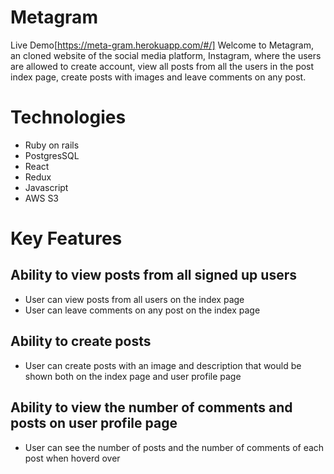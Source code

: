 # Metagram

Live Demo[https://meta-gram.herokuapp.com/#/]
Welcome to Metagram, an cloned website of the social media platform, Instagram, where the users are allowed to create account, view all posts from all the users in the post index page, create posts with images and leave comments on any post.
# Technologies

- Ruby on rails
- PostgresSQL
- React
- Redux
- Javascript
- AWS S3
# Key Features

## Ability to view posts from all signed up users

- User can view posts from all users on the index page
- User can leave comments on any post on the index page

## Ability to create posts

- User can create posts with an image and description that would be shown both on the index page and user profile page


## Ability to view the number of comments and posts on user profile page

- User can see the number of posts and the number of comments of each post when hoverd over
